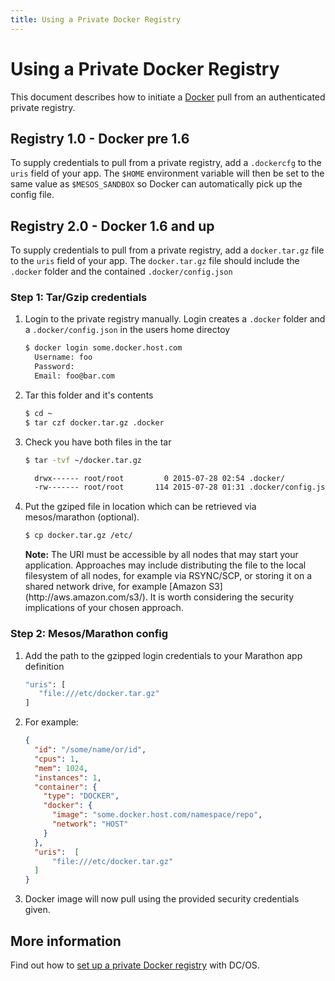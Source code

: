 ```yaml
---
title: Using a Private Docker Registry
---
```


# Using a Private Docker Registry

This document describes how to initiate a [Docker](https://docker.com/) pull from
an authenticated private registry.

## Registry  1.0 - Docker pre 1.6 
To supply credentials to pull from a private registry, add a `.dockercfg` to
the `uris` field of your app. The `$HOME` environment variable will then be set
to the same value as `$MESOS_SANDBOX` so Docker can automatically pick up the
config file.


## Registry  2.0 - Docker 1.6 and up

To supply credentials to pull from a private registry, add a `docker.tar.gz` file to
the `uris` field of your app. The `docker.tar.gz` file should include the `.docker` folder and the contained `.docker/config.json` 


### Step 1: Tar/Gzip credentials

1. Login to the private registry manually. Login creates a `.docker` folder and a `.docker/config.json` in the users home directoy

    ```bash
    $ docker login some.docker.host.com
      Username: foo 
      Password: 
      Email: foo@bar.com
    ```

1. Tar this folder and it's contents

    ```bash
    $ cd ~
    $ tar czf docker.tar.gz .docker
    ```
1. Check you have both files in the tar

    ```bash
    $ tar -tvf ~/docker.tar.gz

      drwx------ root/root         0 2015-07-28 02:54 .docker/
      -rw------- root/root       114 2015-07-28 01:31 .docker/config.json
    ``` 

1. Put the gziped file in location which can be retrieved via mesos/marathon (optional).

    ```bash
    $ cp docker.tar.gz /etc/
    ```

      <div class="alert alert-info">
        <strong>Note:</strong> 
       The URI must be accessible by all nodes that may start your application.
       Approaches may include distributing the file to the local filesystem of all nodes, for example via RSYNC/SCP, or
       storing it on a shared network drive, for example [Amazon S3](http://aws.amazon.com/s3/).
       It is worth considering the security implications of your chosen approach.
      </div>


### Step 2: Mesos/Marathon config

1. Add the path to the gzipped login credentials to your Marathon app definition

    ```bash
    "uris": [
       "file:///etc/docker.tar.gz"
    ]
    ```

1. For example:

    ```json
    {  
      "id": "/some/name/or/id",
      "cpus": 1,
      "mem": 1024,
      "instances": 1,
      "container": {
        "type": "DOCKER",
        "docker": {
          "image": "some.docker.host.com/namespace/repo",
          "network": "HOST"
        }
      },
      "uris":  [
          "file:///etc/docker.tar.gz"
      ]
    }
    ```

1. Docker image will now pull using the provided security credentials given.

## More information

Find out how to [set up a private Docker registry](https://dcos.io/docs/1.8/usage/registry/) with DC/OS. 
